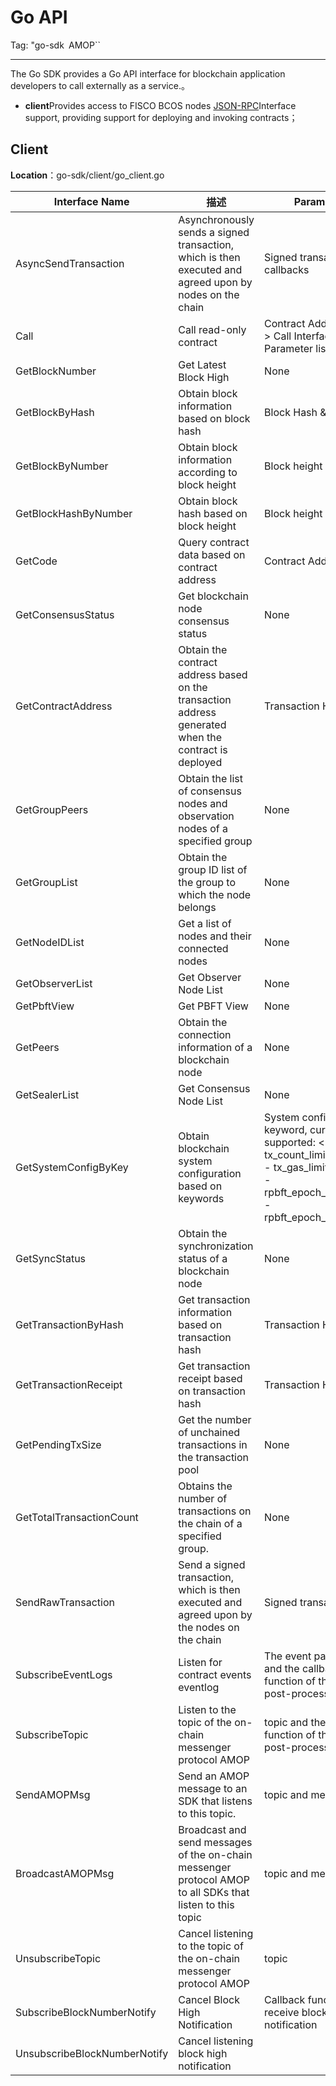 # Go API

Tag: "go-sdk`` ``AMOP``

----

The Go SDK provides a Go API interface for blockchain application developers to call externally as a service.。

- **client**Provides access to FISCO BCOS nodes [JSON-RPC](https://fisco-bcos-doc.readthedocs.io/zh_CN/latest/docs/develop/api.html)Interface support, providing support for deploying and invoking contracts；

## Client

**Location**：go-sdk/client/go_client.go

| Interface Name| 描述| Parameters|
| ----------------------------------- | -------------------------------------------------------- | ------------------------------------------------------------ |
| AsyncSendTransaction                | Asynchronously sends a signed transaction, which is then executed and agreed upon by nodes on the chain|Signed transactions and callbacks|
| Call                                | Call read-only contract| Contract Address < br / > Call Interface*< br / > Parameter list|
| GetBlockNumber                      | Get Latest Block High| None|
| GetBlockByHash                      | Obtain block information based on block hash| Block Hash & bool|
| GetBlockByNumber                    | Obtain block information according to block height| Block height & bool|
| GetBlockHashByNumber                | Obtain block hash based on block height| Block height|
| GetCode                             | Query contract data based on contract address| Contract Address|
| GetConsensusStatus                  | Get blockchain node consensus status| None|
| GetContractAddress                  | Obtain the contract address based on the transaction address generated when the contract is deployed| Transaction Hash|
| GetGroupPeers                       | Obtain the list of consensus nodes and observation nodes of a specified group| None|
| GetGroupList                        | Obtain the group ID list of the group to which the node belongs| None|
| GetNodeIDList                       | Get a list of nodes and their connected nodes| None|
| GetObserverList                     | Get Observer Node List| None|
| GetPbftView                         | Get PBFT View| None|
| GetPeers                            | Obtain the connection information of a blockchain node| None|
| GetSealerList                       | Get Consensus Node List| None|
| GetSystemConfigByKey                | Obtain blockchain system configuration based on keywords| System configuration keyword, currently supported: < br / >\- tx_count_limit<br/>\- tx_gas_limit<br/>\- rpbft_epoch_sealer_num<br/>\- rpbft_epoch_block_num |
| GetSyncStatus                       | Obtain the synchronization status of a blockchain node| None|
| GetTransactionByHash                | Get transaction information based on transaction hash| Transaction Hash|
| GetTransactionReceipt               | Get transaction receipt based on transaction hash| Transaction Hash|
| GetPendingTxSize                    | Get the number of unchained transactions in the transaction pool| None|
| GetTotalTransactionCount            | Obtains the number of transactions on the chain of a specified group.| None|
| SendRawTransaction                  | Send a signed transaction, which is then executed and agreed upon by the nodes on the chain|Signed transactions|
| SubscribeEventLogs                  | Listen for contract events eventlog| The event parameter and the callback function of the received post-processing.|
| SubscribeTopic                  | Listen to the topic of the on-chain messenger protocol AMOP|topic and the callback function of the received post-processing|
| SendAMOPMsg                  | Send an AMOP message to an SDK that listens to this topic.|topic and message|
| BroadcastAMOPMsg                  | Broadcast and send messages of the on-chain messenger protocol AMOP to all SDKs that listen to this topic|topic and message|
| UnsubscribeTopic                  | Cancel listening to the topic of the on-chain messenger protocol AMOP|topic                                     |
| SubscribeBlockNumberNotify                  | Cancel Block High Notification|Callback function to receive block high notification|
| UnsubscribeBlockNumberNotify                  | Cancel listening block high notification|                           |
